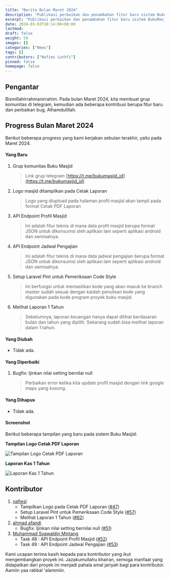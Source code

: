 ```yaml
---
title: "Berita Bulan Maret 2024"
description: "Publikasi perbaikan dan penambahan fitur baru sistem BukuMasjid."
excerpt: "Publikasi perbaikan dan penambahan fitur baru sistem BukuMasjid."
date: 2024-03-03T10:14:00+08:00
lastmod:
draft: false
weight: 50
images: []
categories: ["News"]
tags: []
contributors: ["Nafies Luthfi"]
pinned: false
homepage: false
---
```


## Pengantar

Bismillahirrahmanirrahim. Pada bulan Maret 2024, kita membuat grup komunitas di telegram, kemudian ada beberapa kontribusi berupa fitur baru dan perbaikan bug, Alhamdulillah.

## Progress Bulan Maret 2024

Berikut beberapa progress yang kami kerjakan sebulan terakhir, yaitu pada Maret 2024.

#### Yang Baru

1. Grup komunitas Buku Masjid
    > Link grup telegram [https://t.me/bukumasjid_id](https://t.me/bukumasjid_id)
1. Logo masjid ditampilkan pada Cetak Laporan
    > Logo yang diupload pada halaman profil masjid akan tampil pada format Cetak PDF Laporan
1. API Endpoint Profil Masjid
    > Ini adalah fitur teknis di mana data profil masjid berupa format JSON untuk dikonsumsi oleh aplikasi lain seperti aplikasi android dan semisalnya.
1. API Endpoint Jadwal Pengajian
    > Ini adalah fitur teknis di mana data jadwal pengajian berupa format JSON untuk dikonsumsi oleh aplikasi lain seperti aplikasi android dan semisalnya.
1. Setup Laravel Pint untuk Pemeriksaan Code Style
    > Ini berfungsi untuk memastikan kode yang akan masuk ke branch master sudah sesuai dengan kaidah penulisan kode yang digunakan pada kode program proyek buku masjid.
1. Melihat Laporan 1 Tahun
    > Sebelumnya, laporan keuangan hanya dapat dilihat berdasaran bulan dan tahun yang dipilih. Sekarang sudah bisa melihat laporan dalam 1 tahun.

#### Yang Diubah

- Tidak ada.

#### Yang Diperbaiki

1. Bugfix: Ijinkan nilai setting bernilai null
    > Perbaikan error ketika kita update profil masjid dengan link google maps yang kosong.

#### Yang Dihapus

- Tidak ada.

#### Screenshot

Berikut beberapa tampilan yang baru pada sistem Buku Masjid:

**Tampilan Logo Cetak PDF Laporan**

![Tampilan Logo Cetak PDF Laporan](images/blog/2024-04-03-monthly-news-2403_01.jpg "Tampilan Logo Cetak PDF Laporan")

**Laporan Kas 1 Tahun**

![Laporan Kas 1 Tahun](images/blog/2024-04-03-monthly-news-2403_02.jpg "Laporan Kas 1 Tahun")

## Kontributor

1. [nafiesl](https://github.com/nafiesl)
    - Tampilkan Logo pada Cetak PDF Laporan ([#47](https://github.com/buku-masjid/buku-masjid/pull/47))
    - Setup Laravel Pint untuk Pemeriksaan Code Style ([#57](https://github.com/buku-masjid/buku-masjid/pull/57))
    - Melihat Laporan 1 Tahun ([#62](https://github.com/buku-masjid/buku-masjid/pull/62))
1. [ahmad afandi](https://github.com/pandigresik)
    - Bugfix: Ijinkan nilai setting bernilai null ([#51](https://github.com/buku-masjid/buku-masjid/pull/51))
1. [Muhammad Syawaldin Mintang](https://github.com/muhammad-syawaldin)
    - Task 48 : API Endpoint Profil Masjid ([#52](https://github.com/buku-masjid/buku-masjid/pull/52))
    - Task 49 : API Endpoint Jadwal Pengajian ([#53](https://github.com/buku-masjid/buku-masjid/pull/53))

Kami ucapan terima kasih kepada para kontributor yang ikut mengembangkan proyek ini. Jazakumullahu khairan, semoga manfaat yang didapatkan dari proyek ini menjadi pahala amal jariyah bagi para kontributor. Aamiin yaa rabbal 'alammiin.
